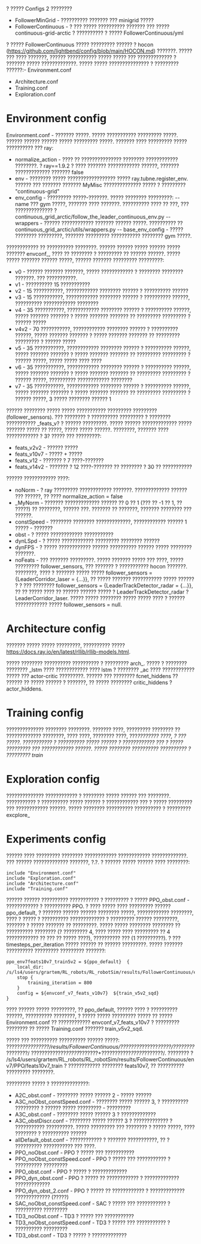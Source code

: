 ? ????? Configs 2 ????????
- FollowerMinGrid - ?????????? ??????? ??? minigrid ?????
- FollowerContinuous - ? ??? ????? ?????????? ??????? ??? ????? continuous-grid-arctic ? ?????????? ? ????? FollowerContinuous/yml

? ????? FollowerContinuous ????? ????????? ?????? ? hocon (https://github.com/lightbend/config/blob/main/HOCON.md) ???????. ????? ??? ???? ???????, ?????? ??????????? ????? ????? ??? ????????????? ? ??????? ????? ?????????????. ????? ????? ??????????????? ? ????????? ??????:- Environment.conf
- Architecture.conf
- Training.conf
- Exploration.conf

# Environment config
Environment.conf - ??????? ?????. ????? ??????????? ????????? ?????. ?????? ?????? ?????? ????? ????????? ?????. 
??????? ???? ????????? ????? ?????????? ??? ray:
- normalize_action - ???? ?? ??????????????? ???????? ???????????? ????????. ? ray==1.9.2 ? ???? ??????? ???????????? ??????, ??????? ????????????? ??????? false
- env - ???????? ????? ?????????????????? ????? ray.tubne.register_env. ?????? ??? ??????? ??????? MyMisc ?????????????? ????? ? ????????? "continuous-grid"
- env_config - ????????? ?????-???????. ????? ???????? ?????????: -- name ??? gym ?????, ??????? ???? ???????. 
?????????? ???? ?? ???, ??? ?????????????? ? continuous_grid_arctic/follow_the_leader_continuous_env.py -- wrappers - 
?????? ???????????? ??????? ?????? ?????. ?????????? ?? continuous_grid_arctic/utils/wrappers.py -- base_env_config - 
????? ???????? ?????????, ??????? ????????? ??????????? ???????? gym ?????.

???????????? ?? ?????????? ????????. ?????? ?????? ????? ?????? ????? ??????? envconf_, ???? ?? ???????? ? ????????? ?? 
?????? ??????. ????? ????? ??????? ?????? ?????, ?????? ??????? ????????? ?????????:

- v0 - ?????? ??????? ???????, ????? ???????????? ? ???????? ???????? ???????. ??? ???????????.
- v1 - ?????????? 15 ???????????
- v2 - 15 ???????????, ???????????? ???????? ?????? ? ?????????? ??????
- v3 - 15 ???????????, ???????????? ???????? ?????? ? ?????????? ??????, ?????????? ???????????? ????????
- v4 - 35 ???????????, ???????????? ???????? ?????? ? ?????????? ??????, ????? ??????? ??????? ? ????? ??????? ??????? ?? ????????? ????????? ? ?????? ?????
- v4v2 - 70 ???????????, ???????????? ???????? ?????? ? ?????????? ??????, ????? ??????? ??????? ? ????? ??????? ??????? ?? ????????? ????????? ? ?????? ?????
- v5 - 35 ???????????, ???????????? ???????? ?????? ? ?????????? ??????, ????? ??????? ??????? ? ????? ??????? ??????? ?? ????????? ????????? ? ?????? ?????, ????? ????? ???? ????
- v6 - 35 ???????????, ???????????? ???????? ?????? ? ?????????? ??????, ????? ??????? ??????? ? ????? ??????? ??????? ?? ????????? ????????? ? ?????? ?????, ?????????? ???????????? ????????
- v7 - 35 ???????????, ???????????? ???????? ?????? ? ?????????? ??????, ????? ??????? ??????? ? ????? ??????? ??????? ?? ????????? ????????? ? ?????? ?????, 3 ????? ???????? ?????? 1

?????? ???????? ????? ????? ??????????? ????????? ????????? (follower_sensors). ??? ???????? ? ?????????? ????????? 
? ???????? ??????????? _feats_v? ? ?????? ?????????. ????? ?????? ????????????? ????? ??????? ????? ?? ?????, ????? 
????? ??????. ????????, ??????? ???? ???????????? ? 3? ????? ??? ?????????:
- feats_v2v2 - ?????? ?????
- feats_v10v7 - ????? + ?????
- feats_v12 - ??????? ? 7 ????-???????
- feats_v14v2 - ??????? ? 12 ????-??????? ?? ???????? ? 30 ?? ??????????? 


?????? ???????????? ????:
- noNorm - ? ray ????????? ???????????? ???????. ????????????? ?????? ??? ??????, ?? ???? normalize_action = false
- \_MyNorm - ??????? ????????????? ?????? ?? 0 ?? 1 (??? ?? -1 ?? 1, ?? ?????) ?? ????????, ?????? ???. ??????? ?? ???????, ??????? ???????? ??? ??????.
- constSpeed - ???????? ???????? ?????????????, ???????????? ?????? 1 ????? - ???????
- obst - ? ????? ???????????? ???????????
- dynLSpd - ? ????? ???????????? ????????? ???????? ??????
- dynFPS - ? ????? ???????????? ?????? ?????????? ?????? ????? ???????? ???????.
- noFeats - ??? ??????? ?????????. ????? ??????? ????? ??? ????, ????? ????????? follower_sensors, ??? ??????? ? 
??????????? hocon ???????. ????????, ???? ? ??????? ????? ????? follower_sensors = {LeaderCorridor_laser = {...}}, 
?? ????? ??????? ??????????? ????? ?????? ? ? ??? ???????? follower_sensors = {LeaderTrackDetector_radar = {...}}, 
?? ?? ????? ???? ?? ?????? ?????? ????? ? LeaderTrackDetector_radar ? LeaderCorridor_laser. ????? ????? ???????? ????? 
????? ???? ? ?????? ???????????? ????? follower_sensors = null.

# Architecture config
??????? ????? ????? ?????????, ?????????? ????? https://docs.ray.io/en/latest/rllib/rllib-models.html.

????? ???????? ?????????? ?????????? ? ????????? arch_. ????? ? ???????? ???????? _lstm ???? ???????????? ???? lstm ? 
???????? _ac ???? ???????????? ????? ??? actor-critic ?????????. ?????? ??? ???????? fcnet_hiddens ?? ?????? ?? ????? 
?????? ? ???????, ?? ????? ???????? critic_hiddens ? actor_hiddens.

# Training config
?????????????? ???????? ????????. ??????? ????, ????????? ???????? ?? ????????????? ????????, ???? ????, ???????? ????, 
???_???????? ????, ? ??? ?????. ??????????? ? ?????????? ????? ?????? ? ???????????? ??? ? ????? ????????? ??? ???????????? ??????. 
????? ???????? ?????????? ?????????? ? ????????? train_

# Exploration config
?????????????? ???????????? ? ???????? ????? ?????? ??? ????????. ??????????? ? ?????????? ????? ?????? ? ???????????? 
??? ? ????? ????????? ??? ???????????? ??????. ????? ???????? ?????????? ?????????? ? ????????? excplore_

# Experiments config
?????? ???? ????????? ???????? ???????????? ???????????? ?????????????. ??? ?????? ????????????? ???????, ?.?. 
? ?????? ????? ?????? ???? ????????:
```
include "Environment.conf"
include "Exploration.conf"
include "Architecture.conf"
include "Training.conf"
```
?????? ?????? ?????????? ??????????? ? ????????? ? ????? PPO_obst.conf - ???????????? ? ?????????? PPO. 
? ???? ????? ???? ????????? ?????? ppo_default, ? ??????? ?????? ?????? ???????? ?????, ???????????? ????????, ???? 
? ????? ? ?????????? ????????????? ? ????????? ?????? ?????????, ??????? ? ????? ??????? ?? ?????????. ????? ????? ???????? 
???????? ?? ?????????? ???????? (? ????????? 4, ???? ????? ???? ????????? ?? 4 ???????????? ?? ??? ?? ????? ????), ?????????? ??? 
(1 ??????????). ? ??? timesteps_per_iteration ????? ?????? ?? ?????? ?????????. ????? ??????? ?????????? ????????? ????????? ???????:

```
ppo_env7feats10v7_train5v2 = ${ppo_default}  {
    local_dir: /s/ls4/users/grartem/RL_robots/RL_robotSim/results/FollowerContinuous/env7/PPO/feats10v7_train
    stop {
        training_iteration = 800
    }
    config = ${envconf_v7_feats_v10v7}  ${train_v5v2_sqd}
}
```

???? ?????? ????? ?????????, ?? ppo_default, ?????? ???? ? ?????????? ??????, ?????????? ????????, ? ????? ????? 
????????? ????? ?? ????? Environment.conf ?? ???????????? envconf_v7_feats_v10v7 ? ????????? ???????? ?? ????? Training.conf ??????? train_v5v2_sqd.

????? ??? ?????????? ?????????? ?????? ?????: ?????_???????????/results/FollowerContinuous/????????_??????_?????/????????_????????/
?????????????_?????_???????+???????????_?????_???????/. ???????? ? /s/ls4/users/grartem/RL_robots/RL_robotSim/results/FollowerContinuous/env7/PPO/feats10v7_train ? ???????????? ???????? feats10v7, ?? ?????????? ????????? ????????.

????????? ????? ? ??????????????:
- A2C_obst.conf - ???????? ????? ?????? 2 - ????? ??????
- A3C_noObst_constSpeed.conf - ???????? ????? ?????? 3, ? ?????????? ????????? ? ?????? ????? ????????? - ?????????
- A3C_obst.conf - ???????? ????? ?????? 3 ? ?????????????
- A3C_obstDiscr.conf - ???????? ????? ?????? 3 ? ????????????? ? ??????????? ??????????. ????? ????????? ??? ???????? 
? ????? ?????, ???? ???????? ? ?????????? ??????
- allDefault_obst.conf - ???????????? ? ??????? ???????????, ?? ? ?????????? ??????????? ??? ????.
- PPO_noObst.conf - PPO ? ????? ??? ???????????
- PPO_noObst_constSpeed.conf - PPO ? ????? ??? ??????????? ? ?????????? ?????????
- PPO_obst.conf - PPO ? ????? ? ?????????????
- PPO_dyn_obst.conf - PPO ? ????? ?? ???????????? ? ????????????? ?????????????
- PPO_dyn_obst_2.conf - PPO ? ????? ?? ???????????? ? ????????????? ????????????? (?????)
- SAC_noObst_constSpeed.conf - SAC ? ????? ??? ??????????? ? ?????????? ?????????
- TD3_noObst.conf - TD3 ? ????? ??? ???????????
- TD3_noObst_constSpeed.conf - TD3 ? ????? ??? ??????????? ? ?????????? ?????????
- TD3_obst.conf - TD3 ? ????? ? ?????????????

